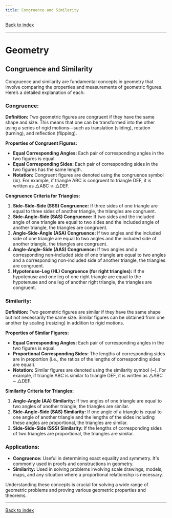 ```yaml
---
title: Congruence and Similarity
---
```


[Back to index](index.html)

---
# Geometry
## Congruence and Similarity

Congruence and similarity are fundamental concepts in geometry that involve comparing the properties and measurements of geometric figures. Here’s a detailed explanation of each:

### Congruence:
**Definition:** Two geometric figures are congruent if they have the same shape and size. This means that one can be transformed into the other using a series of rigid motions—such as translation (sliding), rotation (turning), and reflection (flipping).

**Properties of Congruent Figures:**
- **Equal Corresponding Angles:** Each pair of corresponding angles in the two figures is equal.
- **Equal Corresponding Sides:** Each pair of corresponding sides in the two figures has the same length.
- **Notation:** Congruent figures are denoted using the congruence symbol (≅). For example, if triangle ABC is congruent to triangle DEF, it is written as △ABC ≅ △DEF.

**Congruence Criteria for Triangles:**
1. **Side-Side-Side (SSS) Congruence:** If three sides of one triangle are equal to three sides of another triangle, the triangles are congruent.
2. **Side-Angle-Side (SAS) Congruence:** If two sides and the included angle of one triangle are equal to two sides and the included angle of another triangle, the triangles are congruent.
3. **Angle-Side-Angle (ASA) Congruence:** If two angles and the included side of one triangle are equal to two angles and the included side of another triangle, the triangles are congruent.
4. **Angle-Angle-Side (AAS) Congruence:** If two angles and a corresponding non-included side of one triangle are equal to two angles and a corresponding non-included side of another triangle, the triangles are congruent.
5. **Hypotenuse-Leg (HL) Congruence (for right triangles):** If the hypotenuse and one leg of one right triangle are equal to the hypotenuse and one leg of another right triangle, the triangles are congruent.

### Similarity:
**Definition:** Two geometric figures are similar if they have the same shape but not necessarily the same size. Similar figures can be obtained from one another by scaling (resizing) in addition to rigid motions.

**Properties of Similar Figures:**
- **Equal Corresponding Angles:** Each pair of corresponding angles in the two figures is equal.
- **Proportional Corresponding Sides:** The lengths of corresponding sides are in proportion (i.e., the ratios of the lengths of corresponding sides are equal).
- **Notation:** Similar figures are denoted using the similarity symbol (~). For example, if triangle ABC is similar to triangle DEF, it is written as △ABC ~ △DEF.

**Similarity Criteria for Triangles:**
1. **Angle-Angle (AA) Similarity:** If two angles of one triangle are equal to two angles of another triangle, the triangles are similar.
2. **Side-Angle-Side (SAS) Similarity:** If one angle of a triangle is equal to one angle of another triangle and the lengths of the sides including these angles are proportional, the triangles are similar.
3. **Side-Side-Side (SSS) Similarity:** If the lengths of corresponding sides of two triangles are proportional, the triangles are similar.

### Applications:
- **Congruence:** Useful in determining exact equality and symmetry. It's commonly used in proofs and constructions in geometry.
- **Similarity:** Used in solving problems involving scale drawings, models, maps, and any situation where a proportional relationship is necessary.

Understanding these concepts is crucial for solving a wide range of geometric problems and proving various geometric properties and theorems.

---
[Back to index](index.html)
